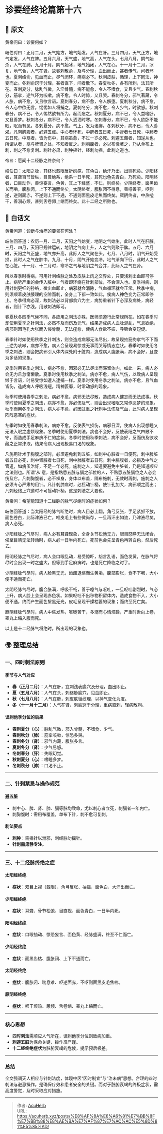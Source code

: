 # 诊要经终论篇第十六


## 📜 原文

黄帝问曰：诊要何如？

岐伯对曰：正月二月，天气始方，地气始发，人气在肝。三月四月，天气正方，地气定发，人气在脾。五月六月，天气盛，地气高，人气在头。七月八月，阴气始杀，人气在肺。九月十月，阴气始冰，地气始闭，人气在心。十一月十二月，冰复，地气合，人气在肾。故春刺散俞，及与分理，血出而止，甚者传气，间者环也。夏刺络俞，见血而止，尽气闭环，痛病必下。秋刺皮肤，循理，上下同法，神变而止。冬刺俞窍于分理，甚者直下，间者散下。春夏秋冬，各有所刺，法其所在。春刺夏分，脉乱气微，入淫骨髓，病不能愈，令人不嗜食，又且少气。春刺秋分，筋挛，逆气环为咳嗽，病不愈，令人时惊，又且哭。春刺冬分，邪气著藏，令人胀，病不愈，又且欲言语。夏刺春分，病不愈，令人解堕。夏刺秋分，病不愈，令人心中欲无言，惕惕如人将捕之。夏刺冬分，病不愈，令人少气，时欲怒。秋刺春分，病不已，令人惕然欲有所为，起而忘之。秋刺夏分，病不已，令人益嗜卧，又且善梦。秋刺冬分，病不已，令人洒洒时寒。冬刺春分，病不已，令人欲卧不能眠，眠而有见。冬刺夏分，病不愈，气上，发为诸痹。冬刺秋分，病不已，令人善渴。凡刺胸腹者，必避五藏。中心者环死，中脾者五日死，中肾者七日死，中肺者五日死，中鬲者，皆为伤中，其病虽愈，不过一岁必死。刺避五藏者，知逆从也。所谓从者，鬲与脾肾之处，不知者反之。刺胸腹者，必以布憿著之，乃从单布上刺，刺之不愈复刺。刺针必肃，刺肿摇针，经刺勿摇，此刺之道也。

帝曰：愿闻十二经脉之终奈何？

岐伯曰：太阳之脉，其终也戴眼反折瘛疭，其色白，绝汗乃出，出则死矣。少阳终者，耳聋百节皆纵，目睘绝系，绝系一日半死，其死也色先青白，乃死矣。阳明终者，口目动作，善惊妄言，色黄，其上下经盛，不仁，则终矣。少阴终者，面黑齿长而垢，腹胀闭，上下不通而终矣。太阴终者，腹胀闭不得息，善噫善呕，呕则逆，逆则面赤，不逆则上下不通，不通则面黑皮毛焦而终矣。厥阴终者，中热嗌干，善溺心烦，甚则舌卷卵上缩而终矣。此十二经之所败也。

## 🌿 白话文

黄帝问道：诊断与治疗的要领在何处？

岐伯回答道：农历一月、二月，天阳之气始变，地阴之气始生，此时人气在肝脏。三月、四月，天阳已规律运转，地阴之气向上升，人之气则聚于脾。五月、六月时，天阳之气正盛，地气亦升高，此际人之气聚在头。七月、八月时，阴气开始受损，此时人之气在肺中。九月、十月，阴气开始变冷，地气渐向下行，此时人之气在心脏。十一月、十二月时，寒冷之气与地阴之气合并，此际人之气在肾。

所以春季时得病，可用针刺络脉之处及皮肤上肉之交界处，只要浅刺出血即可停止。病势严重的会传入脏中，气者即环绕在针刺部位，不会深入也。夏季得病，则用针刺更细的孙络，微出血即止，病邪就会消除，气血循环就会正常。秋季中病，则须顺着皮肤腠理的空隙而刺，全身上下都一致如此，俟病人神色变为正常即停止。冬季得病必深，故刺法必以背部俞穴为主，病势重者针下必深及病处，病轻者，则针下亦浅，用散刺法即可。

春夏秋冬四季气候不同，各应用之刺法亦殊，医师须遵行此常规所在。如在春季时却使用夏季之针刺法，必然不及而伤及元气，结果造成病人血脉混乱，气息欲绝，病邪则因毛孔大张而入侵骨髓，无法痊愈，使病人食欲不振，呼吸会变短促。

春季针时如使用秋季之针刺法，则会造成病邪无法尽出，故呈现抽筋拘挛气不下而上逆为咳嗽，病亦不愈，病人会呈现易惊或无事而哭等情志症状。春季时如使用冬季之刺法，则会把病邪引入体内深处附于脏内，造成病人腹胀满，病不会好，且变为多话的现象。

夏季时用春季之刺法，病必不愈，因邪必无法尽出而滞留体内，如此一来，病人必会无力且怠惰懒散。夏季时使用秋季之刺法，病亦不愈，病人气伤，以致病人呈现懒于言语，时易受惊如遭人逮捕一样。夏季时使用冬季之刺法，病亦不愈，且气血皆伤，造成病人呼吸浅短，精神萎靡，时常动怒的现象。

秋季时使用春季之刺法，病必不愈，病邪无法尽散，造成病人健忘而无法成事。秋季时使用夏季之刺法，病亦不愈，亦必伤及气，则会出现嗜眠又常作恶梦的现象。秋季而用冬季之刺法，病人亦不愈，必因过重之针刺手法伤及气血，此时病人呈现阵阵恶寒的症状。

冬季时如使用春季刺法，病亦不愈，反使表气损伤，病邪日深，使病人出现想睡又无法入眠之虚烦现象。冬季时使用夏季刺法，病也不会好，反使表阳之气四散不守，而造成手足麻痹不仁的症状。冬季时使用秋季刺法，病不会好，反而伤及欲收藏之正常津液，结果令病人出现极易口渴的现象。

凡施用针术于胸腹之部时，必须避免刺到五脏，如刺中心脏者一日便死，刺中脾脏者五日必死，刺中肾脏者七日死，刺中肺脏者五日死。刺中膈膜者，必损及中气之管道，如病虽治好，不足一年必死。施刺之人，知道要避免中脏者，乃是知道顺应之法则也。所谓'从'意，是指熟悉五脏与膈之部位的人，不熟悉五脏膈位之人必会伤及它。凡刺胸腹者，必不裸身，身体以布盖，隔布施刺，无效时再刺，施刺之人必须专心严肃的用针。凡针刺肿病时，必摇动针柄，使针孔加大，病邪顺之而出；凡刺经络上穴道时不可摇动针柄，这是刺法之大要也。

黄帝问：希望能知道十二经脉的脉气尽绝时的症状如何？

岐伯回答道：当太阳经的脉气断绝时，病人目必上翻，角弓反张，手足紧抓不放，面色苍白，此际津液已亡，唯皮毛上有些微尚存，一旦再汗出如油，乃津液尽矣，病人必死。

少阳经脉之气尽时，病人必有耳聋现象，全身关节松弛无力，眼目怒睁无法闭合，俟至目睛无法转动时，病人必一日半内死亡，死前色会先呈青色再转白色，然后死去。

阳明经脉之气尽时，病人会口眼乱动，易受惊吓，胡言乱语，面色发黄，在脉气将尽时会出现一时之盛大，但等到手足麻痹时，也是死亡降临之时了。

少阴经脉气尽时，病人脸黑无光，齿龈退缩而生黄垢，腹部膨胀，食不下咽，大小便不通而死亡。

太阴经脉气尽时，腹会胀满，呼吸不畅，善于噫气与呕吐，一旦呕吐剧烈时，气必上升，病人脸上会呈现赤色状。如果呕吐不出秽物积留体内，造成食物不入，大小便不通，终而产生面色黧黑无光，皮毛呈现干燥枯萎的现象；而终至死亡矣。

厥阴经脉气尽时，病人中焦发热，喉咙苦干，多溺而心情烦躁，严重时舌向上卷，睾丸上缩入腹而死。

以上是十二经脉气将绝时，所出现的现象也。

## 🌍 整理总结

### 一、四时刺法原则

#### 季节与人气对应

- **春（正月二月）**：人气在肝，宜刺浅表腧穴及分理，血出即止。
- **夏（五月六月）**：人气在头，刺络脉腧穴，见血即止。
- **秋（七月八月）**：人气在肺，刺皮肤循纹理，以神气变化为度。
- **冬（十一月十二月）**：人气在肾，刺腧窍于分理，重病直刺，轻病散刺。

#### 误刺他季分位的后果

- **春刺夏分（心）**：脉乱气微，邪入骨髓，不嗜食、少气。
- **春刺秋分（肺）**：筋挛咳嗽，惊恐多哭。
- **春刺冬分（肾）**：邪气内藏，腹胀多言。
- **夏刺冬分（肾）**：少气易怒。
- **冬刺春分（肝）**：失眠幻觉。
- **秋刺夏分（心）**：嗜睡多梦。
- **冬刺秋分（肺）**：口渴不止。

---

### 二、针刺禁忌与操作规范

#### 避五脏

- 刺中心、脾、肾、肺、膈等脏均致命，尤以刺心者立死，刺膈者一年内亡。
- 刺胸腹时：需用布覆盖，单布下针，刺不愈可复刺。

#### 刺法要点

- **刺肿**：需摇针以泄邪，刺经脉勿摇针。
- **针刺需肃静专注**。

---

### 三、十二经脉终绝之症

#### 太阳经终绝

- **症状**：双目上视（戴眼）、角弓反张、抽搐、面色白、大汗出而亡。

#### 少阳经终绝

- **症状**：耳聋、骨节松弛、目直视、面色青白，一日半内死。

#### 阳明经终绝

- **症状**：口眼抽动、惊恐妄言、面色黄、经脉盛满，终至不仁而亡。

#### 少阴经终绝

- **症状**：面黑齿枯、腹胀闭、上下不通而亡。

#### 太阴经终绝

- **症状**：腹胀闭、喘息难、呕逆面赤，不呕则面黑皮毛焦枯。

#### 厥阴经终绝

- **症状**：咽干烦热、尿频、舌卷缩、睾丸上缩而亡。

---

### 核心思想

- **四时刺法**需顺应人气所在，误刺他季分位则致病加重。
- **刺避五脏**为保命关键，操作须严谨。
- **十二经终绝症状**为脏腑衰竭的危候，提示预后极差。

---

### 总结

全文强调天人相应与针刺法度，体现中医“因时制宜”与“治未病”思想。合理的四时刺法与避忌操作，是确保疗效和患者安全的关键。而对于脏腑衰竭的终极症状，需高度警觉，及时采取应对措施。

---

> 作者: [AcuHerb](https://acuherb.xyz)  
> URL: https://acuherb.xyz/posts/%E8%AF%8A%E8%A6%81%E7%BB%8F%E7%BB%88%E8%AE%BA%E7%AF%87%E7%AC%AC%E5%8D%81%E5%85%AD/  

